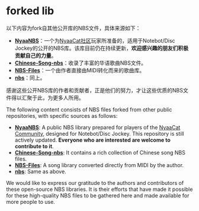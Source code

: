 # forked lib
以下内容为fork自其他公开库的NBS文件，具体来源如下：

- [**NyaaNBS**](https://github.com/Akitsuki4852/NyaaNBS)：一个为[NyaaCat社区](https://community.craft.moe/)玩家所准备的，适用于Notebot/Disc Jockey的公开的NBS库。该库目前仍在持续更新，**欢迎感兴趣的朋友们积极贡献自己的力量**。
- [**Chinese-Song-nbs**](https://github.com/kuan-tw/Chinese-Songs-nbs)：收录了丰富的华语歌曲NBS文件。
- [**NBS-Files**](https://github.com/CursedBM81/NBS-Files)：一个由作者直接由MIDI转化而来的歌曲库。
- [**nbs**](https://github.com/TheInfamousAlk/nbs)：同上。

感谢这些公开NBS库的作者和贡献者，正是他们的努力，才让这些优质的NBS文件得以汇聚于此，为更多人所用。


The following content consists of NBS files forked from other public repositories, with specific sources as follows:

- [**NyaaNBS**](https://github.com/Akitsuki4852/NyaaNBS): A public NBS library prepared for players of the [NyaaCat Community](https://community.craft.moe/), designed for Notebot/Disc Jockey. This repository is still actively updated. **Everyone who are interested are welcome to contribute to it**.
- [**Chinese-Song-nbs**](https://github.com/kuan-tw/Chinese-Songs-nbs): It contains a rich collection of Chinese song NBS files.
- [**NBS-Files**](https://github.com/CursedBM81/NBS-Files): A song library converted directly from MIDI by the author.
- [**nbs**](https://github.com/TheInfamousAlk/nbs): Same as above.

We would like to express our gratitude to the authors and contributors of these open-source NBS libraries. It is their efforts that have made it possible for these high-quality NBS files to be gathered here and made available for more people to use.

